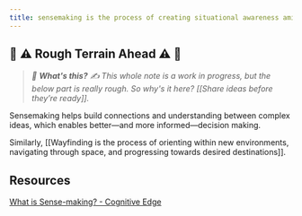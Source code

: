 ```yaml
---
title: sensemaking is the process of creating situational awareness amid uncertain and ambiguous situations while anticipating paths forward in order to effectively make decisions
---
```

## 🚧 ⚠️ Rough Terrain Ahead ⚠️ 🚧
> *🛑  **What's this?** ✍️  This whole note is a work in progress, but the below part is really rough. So why's it here? [[Share ideas before they’re ready]].*

Sensemaking helps build connections and understanding between complex ideas, which enables better—and more informed—decision making.

Similarly, [[Wayfinding is the process of orienting within new environments, navigating through space, and progressing towards desired destinations]].

## Resources
[What is Sense-making? - Cognitive Edge](https://www.evernote.com/l/AAnH8p8M4wtPaIFhNlW70YpvX6o2uBxO_Jo)

